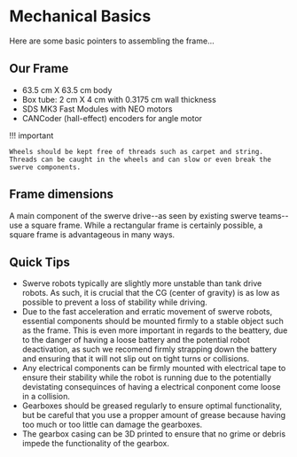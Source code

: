 # Mechanical Basics

Here are some basic pointers to assembling the frame...

## Our Frame
* 63.5 cm X 63.5 cm body 
* Box tube: 2 cm X 4 cm with 0.3175 cm wall thickness
* SDS MK3 Fast Modules with NEO motors
* CANCoder (hall-effect) encoders for angle motor

!!! important

    Wheels should be kept free of threads such as carpet and string. Threads can be caught in the wheels and can slow or even break the swerve components.
    
## Frame dimensions

A main component of the swerve drive--as seen by existing swerve teams--use a square frame. While a rectangular frame is certainly possible, a square frame is advantageous in many ways.

## Quick Tips

* Swerve robots typically are slightly more unstable than tank drive robots. As such, it is crucial that the CG (center of gravity) is as low as possible to prevent a loss of stability while driving.
* Due to the fast acceleration and erratic movement of swerve robots, essential components should be mounted firmly to a stable object such as the frame. This is even more important in regards to the beattery, due to the danger of having a loose battery and the potential robot deactivation, as such we recomend firmly strapping down the battery and ensuring that it will not slip out on tight turns or collisions.
* Any electrical components can be firmly mounted with electrical tape to ensure their stability while the robot is running due to the potentially devistating consequinces of having a electrical conponent come loose in a collision. 
* Gearboxes should be greased regularly to ensure optimal functionality, but be careful that you use a propper amount of grease because having too much or too little can damage the gearboxes.
* The gearbox casing can be 3D printed to ensure that no grime or debris impede the functionality of the gearbox.